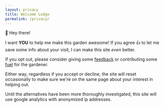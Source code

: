 ```yaml
---
layout: privacy
title: Welcome Lodge
permalink: /privacy/
---
```


👋 Hey there!

I want **YOU** to help me make this garden awesome! If you agree 👍 to let me save some info about your visit, I can make this site _even_ better.

If you opt out, please consider giving some [feedback](https://github.com/manunamz/jekyll-bonsai/discussions/) or contributing some [fuel](https://ko-fi.com/manunamz/) for the gardener.

Either way, regardless if you accept or decline, the site will reset occasionally to make sure we're on the same page about your interest in helping out.

Until the alternatives have been more thoroughly investigated, this site will use google analytics with anonymized ip addresses.
